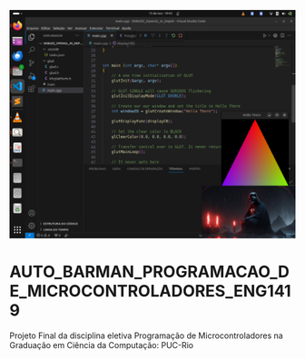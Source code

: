 ![Auto BarMan](https://github.com/Ajnus/3DBUZZ_OpenGL_in_depth/blob/main/001-introduction-to-opengl/001-introduction/Lord%20Vader%20meditates%20with%20OpenGLocron.png)

# AUTO_BARMAN_PROGRAMACAO_DE_MICROCONTROLADORES_ENG1419
Projeto Final da disciplina eletiva Programação de Microcontroladores na Graduação em Ciência da Computação: PUC-Rio
